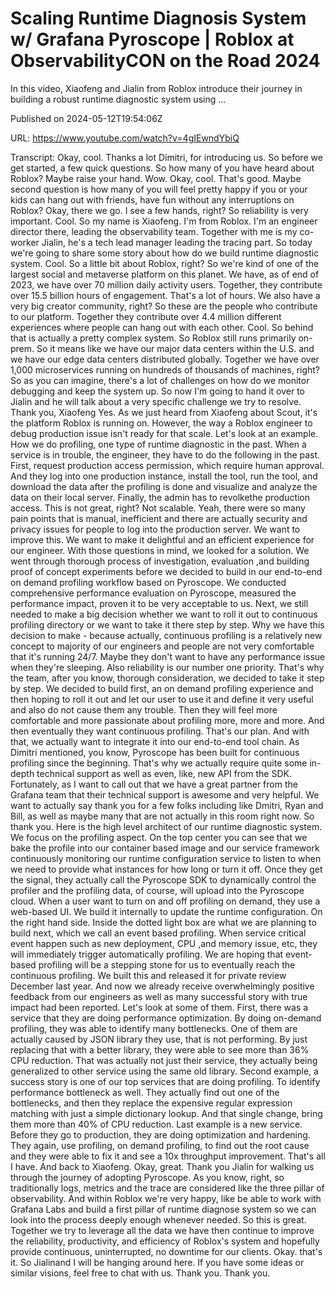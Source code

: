 # Scaling Runtime Diagnosis System w/ Grafana Pyroscope | Roblox at ObservabilityCON on the Road 2024

In this video, Xiaofeng and Jialin from Roblox introduce their journey in building a robust runtime diagnostic system using ...

Published on 2024-05-12T19:54:06Z

URL: https://www.youtube.com/watch?v=4gIEwndYbiQ

Transcript: Okay, cool. Thanks a lot Dimitri, for
introducing us. So before we get started, a few quick questions. So how many
of you have heard about Roblox? Maybe raise your hand. Wow.
Okay, cool. That's good. Maybe second question is how many of you
will feel pretty happy if you or your kids can hang out with friends, have fun without any
interruptions on Roblox? Okay, there we go. I see a few hands, right?
So reliability is very important. Cool. So my name is Xiaofeng. I'm from
Roblox. I'm an engineer director there, leading the observability team.
Together with me is my co-worker Jialin, he's a tech lead manager
leading the tracing part. So today we're going to share
some story about how do we build runtime diagnostic system. Cool. So
a little bit about Roblox, right? So we're kind of one of the
largest social and metaverse platform on this planet.
We have, as of end of 2023, we have over 70 million
daily activity users. Together, they contribute over 15.5 billion hours of engagement. That's a lot of hours. We also have a very big
creator community, right? So these are the people who
contribute to our platform. Together they contribute over 4.4 million
different experiences where people can hang out with each other. Cool. So behind that is actually
a pretty complex system. So Roblox still runs primarily on-prem. So it means like we have our major
data centers within the U.S. and we have our edge data
centers distributed globally. Together we have over 1,000 microservices
running on hundreds of thousands of machines, right? So as you can imagine, there's a lot of challenges on how
do we monitor debugging and keep the system up. So now I'm going to hand it over to
Jialin and he will talk about a very specific challenge we try to resolve. Thank you, Xiaofeng Yes. As we just heard from
Xiaofeng about Scout, it's the platform Roblox is running on. However, the way a Roblox engineer to debug production issue
isn't ready for that scale. Let's look at an example.
How we do profiling, one type of runtime diagnostic in the past. When a service is in
trouble, the engineer, they have to do the following
in the past. First, request production access permission,
which require human approval. And they log into one production instance, install the tool, run the tool, and download the data after
the profiling is done and visualize and analyze the data on
their local  server. Finally, the admin has to
revolkethe production access. This is not great, right?
Not scalable. Yeah, there were so many pain
points that is manual, inefficient and there are actually
security and privacy issues for people to log into the production server.
We want to improve this. We want to make it
delightful and an efficient experience for our engineer.
With those questions in mind, we looked for a solution. We went through thorough
process of investigation, evaluation ,and building
proof of concept experiments before we decided to
build in our end-to-end on demand profiling
workflow based on Pyroscope. We conducted comprehensive
performance evaluation on Pyroscope, measured
the performance impact, proven it to be very acceptable to us. Next, we still needed to make a big
decision whether we want to roll it out to continuous profiling directory
or we want to take it there step by step. Why we have this
decision to make - because actually, continuous profiling is a
relatively new concept to majority of our engineers and people are not very comfortable that it's running 24/7. Maybe they don't want to have any
performance issue when they're sleeping. Also reliability is our number
one priority. That's why the team, after you know, thorough consideration, we decided to take it step by step. We decided to build first, an on demand profiling
experience and then hoping to roll it out and let our user
to use it and define it very useful and also do not
cause them any trouble. Then they will feel more comfortable
and more passionate about profiling more, more and more. And then eventually
they want continuous profiling. That's our plan. And with that, we actually want to integrate it
into our end-to-end tool chain. As Dimitri mentioned, you know, Pyroscope has been built for continuous
profiling since the beginning. That's why we actually require quite
some in-depth technical support as well as even, like, new
API from the SDK. Fortunately, as I want to call out that we have a
great partner from the Grafana team that their technical support is
awesome and very helpful. We want to actually say thank you for
a few folks including like Dmitri, Ryan and Bill, as well as maybe many that are not
actually in this room right now. So thank you. Here is the high level architect
of our runtime diagnostic system. We focus on the profiling aspect. On the top center you can see
that we bake the profile into our container based image
and our service framework continuously monitoring our
runtime configuration service to listen to when we need
to provide what instances for how long or turn it off.
Once they get the signal, they actually call the
Pyroscope SDK to dynamically control the profiler and the
profiling data, of course, will upload into the Pyroscope cloud. When a user want to turn on
and off profiling on demand, they use a web-based UI. We build it internally to update
the runtime configuration. On the right hand side. Inside the dotted light box are
what we are planning to build next, which we call an event based profiling. When service critical
event happen such as new deployment, CPU ,and memory issue, etc, they will immediately trigger
automatically profiling. We are hoping that event-based profiling
will be a stepping stone for us to eventually reach the
continuous profiling. We built this and released it for
private review December last year. And now we already receive
overwhelmingly positive feedback from our engineers as well as many
successful story with true impact had been reported. Let's
look at some of them. First, there was a service that they are
doing performance optimization. By doing on-demand profiling, they was able to identify
many bottlenecks. One of them are actually caused
by JSON library they use, that is not performing. By just
replacing that with a better library, they were able to see more
than 36% CPU reduction. That was actually not just their service, they actually being generalized to
other service using the same old library. Second example, a success story is one
of our top services that are doing profiling. To identify performance
bottleneck as well. They actually find out
one of the bottlenecks, and then they replace the expensive regular expression matching
with just a simple dictionary lookup. And that single change, bring them more than 40% of CPU reduction. Last example is a new service.
Before they go to production, they are doing optimization and
hardening. They again, use profiling, on demand profiling, to find out the root cause and
they were able to fix it and see a 10x throughput improvement.
That's all I have. And back to Xiaofeng. Okay, great. Thank you Jialin for walking us through
the journey of adopting Pyroscope. As you know, right, so traditionally logs, metrics and the trace are considered
like the three pillar of observability. And within Roblox we're very happy, like be able to work with Grafana Labs
and build a first pillar of runtime diagnose system so we can look into the
process deeply enough whenever needed. So this is great. Together we try to leverage all the data
we have then continue to improve the reliability, productivity, and efficiency of Roblox's system
and hopefully provide continuous, uninterrupted, no downtime for
our clients. Okay. that's it. So Jialinand I will be
hanging around here. If you have some ideas or similar visions,
feel free to chat with us. Thank you. Thank you.

